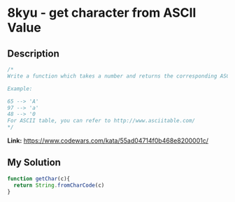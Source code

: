 # 8kyu - get character from ASCII Value

## Description
```js
/*
Write a function which takes a number and returns the corresponding ASCII char for that value.

Example:

65 --> 'A'
97 --> 'a'
48 --> '0
For ASCII table, you can refer to http://www.asciitable.com/
*/
```

**Link:** https://www.codewars.com/kata/55ad04714f0b468e8200001c/

## My Solution
```js
function getChar(c){
  return String.fromCharCode(c)
}
```
